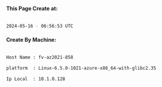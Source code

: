 
   
#### This Page Create at:

```bash

2024-05-16 - 06:56:53 UTC

```

#### Create By Machine:

```bash

Host Name : fv-az2021-858

platform  : Linux-6.5.0-1021-azure-x86_64-with-glibc2.35

Ip Local  : 10.1.0.128

```


